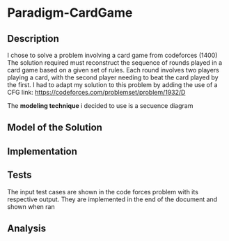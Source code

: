 # Paradigm-CardGame

## Description
I chose to solve a problem involving a card game from codeforces (1400) 
The solution required must  reconstruct the sequence of rounds played in a card game based on a given set of rules. Each round involves two players playing a card, with the second player needing to beat the card played by the first.
I had to adapt my solution to this problem by adding the use of a CFG
link: https://codeforces.com/problemset/problem/1932/D

The **modeling technique** i decided to use is a secuence diagram

## Model of the Solution

## Implementation

## Tests
The input test cases are shown in the code forces problem with its respective output. They are implemented in the end of the document and shown when ran

## Analysis
